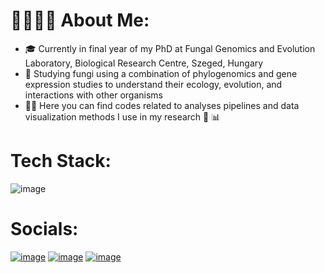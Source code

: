 # 👩‍💻🔎🧬 **About Me**:
- 🎓 Currently in final year of my PhD at Fungal Genomics and Evolution Laboratory, Biological Research Centre, Szeged, Hungary
- 👀 Studying fungi using a combination of phylogenomics and gene expression studies to understand their ecology, evolution, and interactions with other organisms
- 👩‍💻 Here you can find codes related to analyses pipelines and data visualization methods I use in my research 📄 📊



# Tech Stack:
![image](https://user-images.githubusercontent.com/110894234/208121828-f7042f72-ed33-4d8c-8200-239ee3200a47.png)




# Socials:
[![image](https://user-images.githubusercontent.com/110894234/208124388-355e226d-a70d-4103-8414-27d96cfb209f.png)](https://scholar.google.com/citations?user=JGT7_oIAAAAJ&hl=en)
[![image](https://user-images.githubusercontent.com/110894234/208124286-054e87c1-cbff-441a-8481-7d83222eb9b3.png)](https://twitter.com/nehasahu486_)
[![image](https://user-images.githubusercontent.com/110894234/208124335-2167bc7f-58d7-4379-8957-8f7e2e8958ee.png)](https://www.linkedin.com/in/nehasahu486/)

